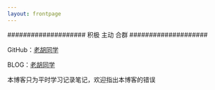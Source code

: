 ```yaml
---
layout: frontpage
---
```


#################### 积极 主动 合群 ####################

GitHub：[老胡同学](https://github.com/HushengStudent)

BLOG：[老胡同学](https://hushengstudent.github.io/) 

本博客只为平时学习记录笔记，欢迎指出本博客的错误